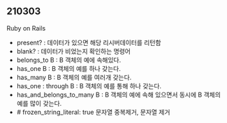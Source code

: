 <h2>210303</h2>

<p>Ruby on Rails</p>
<ul>
  <li>present? : 데이터가 있으면 해당 리시버데이터를 리턴함</li>
  <li>blank? : 데이터가 비었는지 확인하는 명령어</li>
  <li>belongs_to B : B 객체의 예에 속해있다.</li>
  <li>has_one B : B 객체의 예를 하나 갖는다.</li>
  <li>has_many B : B 객체의 예를 여러개 갖는다.</li>
  <li>has_one : through B : B 객체의 예를 통해 하나 갖는다.</li>
  <li>has_and_belongs_to_many B : B 객체의 예에 속해 있으면서 동시에 B 객체의 예를 많이 갖는다.</li>
  <li># frozen_string_literal: true 문자열 중복제거, 문자열 제거</li>
</ul>
